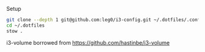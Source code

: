 Setup

```bash
git clone --depth 1 git@github.com:leg0/i3-config.git ~/.dotfiles/.config/i3
cd ~/.dotfiles
stow .
``` 

i3-volume borrowed from https://github.com/hastinbe/i3-volume
